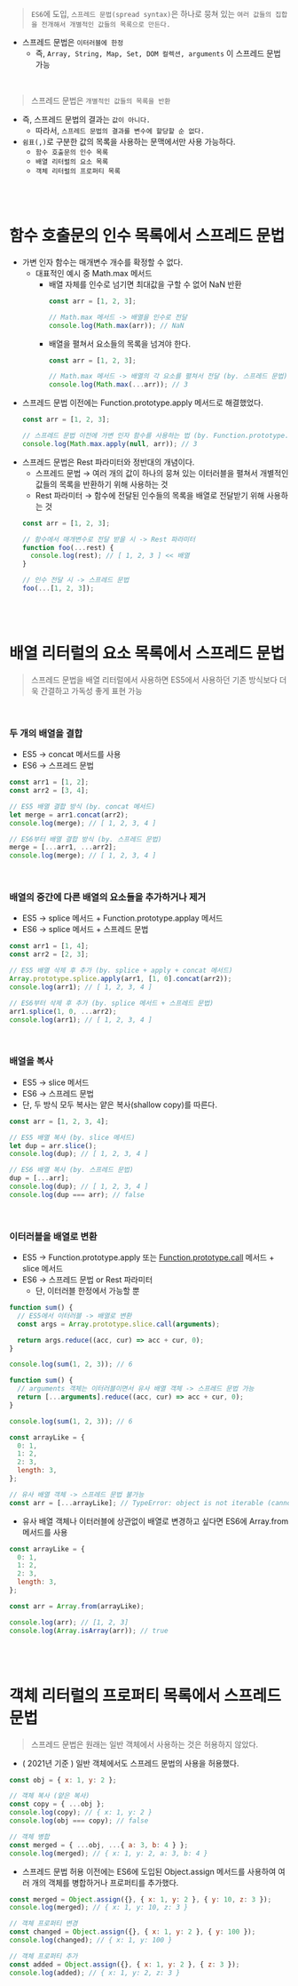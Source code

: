 > `ES6`에 도입, `스프레드 문법(spread syntax)`은 하나로 뭉쳐 있는 `여러 값들의 집합을 전개해서 개별적인 값들의 목록으로 만든다.`

- 스프레드 문법은 `이터러블에 한정`
  - 즉, `Array, String, Map, Set, DOM 컬렉션, arguments` 이 스프레드 문법 가능

<br />

> 스프레드 문법은 `개별적인 값들의 목록을 반환`

- 즉, 스프레드 문법의 결과는 `값이 아니다.`
  - 따라서, `스프레드 문법의 결과를 변수에 할당할 순 없다.`
- `쉼표(,)`로 구분한 값의 목록을 사용하는 문맥에서만 사용 가능하다.
  - `함수 호출문의 인수 목록`
  - `배열 리터럴의 요소 목록`
  - `객체 리터럴의 프로퍼티 목록`

<br />
<br />

# 함수 호출문의 인수 목록에서 스프레드 문법

- 가변 인자 함수는 매개변수 개수를 확정할 수 없다.
  - 대표적인 예시 중 Math.max 메서드
    - 배열 자체를 인수로 넘기면 최대값을 구할 수 없어 NaN 반환
      ```jsx
      const arr = [1, 2, 3];

      // Math.max 메서드 -> 배열을 인수로 전달
      console.log(Math.max(arr)); // NaN
      ```
    - 배열을 펼쳐서 요소들의 목록을 넘겨야 한다.
      ```jsx
      const arr = [1, 2, 3];

      // Math.max 메서드 -> 배열의 각 요소를 펼쳐서 전달 (by. 스프레드 문법)
      console.log(Math.max(...arr)); // 3
      ```
- 스프레드 문법 이전에는 Function.prototype.apply 메서드로 해결했었다.
  ```jsx
  const arr = [1, 2, 3];

  // 스프레드 문법 이전에 가변 인자 함수를 사용하는 법 (by. Function.prototype.apply 메서드)
  console.log(Math.max.apply(null, arr)); // 3
  ```
- 스프레드 문법은 Rest 파라미터와 정반대의 개념이다.
  - 스프레드 문법 → 여러 개의 값이 하나의 뭉쳐 있는 이터러블을 펼쳐서 개별적인 값들의 목록을 반환하기 위해 사용하는 것
  - Rest 파라미터 → 함수에 전달된 인수들의 목록을 배열로 전달받기 위해 사용하는 것
  ```jsx
  const arr = [1, 2, 3];

  // 함수에서 매개변수로 전달 받을 시 -> Rest 파라미터
  function foo(...rest) {
    console.log(rest); // [ 1, 2, 3 ] << 배열
  }

  // 인수 전달 시 -> 스프레드 문법
  foo(...[1, 2, 3]);
  ```

<br />
<br />

# 배열 리터럴의 요소 목록에서 스프레드 문법

> 스프레드 문법을 배열 리터럴에서 사용하면 ES5에서 사용하던 기존 방식보다 더욱 간결하고 가독성 좋게 표현 가능

<br />

### 두 개의 배열을 결합

- ES5 → concat 메서드를 사용
- ES6 → 스프레드 문법

```jsx
const arr1 = [1, 2];
const arr2 = [3, 4];

// ES5 배열 결합 방식 (by. concat 메서드)
let merge = arr1.concat(arr2);
console.log(merge); // [ 1, 2, 3, 4 ]

// ES6부터 배열 결합 방식 (by. 스프레드 문법)
merge = [...arr1, ...arr2];
console.log(merge); // [ 1, 2, 3, 4 ]
```

<br />

### 배열의 중간에 다른 배열의 요소들을 추가하거나 제거

- ES5 → splice 메서드 + Function.prototype.applay 메서드
- ES6 → splice 메서드 + 스프레드 문법

```jsx
const arr1 = [1, 4];
const arr2 = [2, 3];

// ES5 배열 삭제 후 추가 (by. splice + apply + concat 메서드)
Array.prototype.splice.apply(arr1, [1, 0].concat(arr2));
console.log(arr1); // [ 1, 2, 3, 4 ]

// ES6부터 삭제 후 추가 (by. splice 메서드 + 스프레드 문법)
arr1.splice(1, 0, ...arr2);
console.log(arr1); // [ 1, 2, 3, 4 ]
```

<br />

### 배열을 복사

- ES5 → slice 메서드
- ES6 → 스프레드 문법
- 단, 두 방식 모두 복사는 얕은 복사(shallow copy)를 따른다.

```jsx
const arr = [1, 2, 3, 4];

// ES5 배열 복사 (by. slice 메서드)
let dup = arr.slice();
console.log(dup); // [ 1, 2, 3, 4 ]

// ES6 배열 복사 (by. 스프레드 문법)
dup = [...arr];
console.log(dup); // [ 1, 2, 3, 4 ]
console.log(dup === arr); // false
```

<br />

### 이터러블을 배열로 변환

- ES5 → Function.prototype.apply 또는 [Function.prototype.call](http://Function.prototype.call) 메서드 + slice 메서드
- ES6 → 스프레드 문법 or Rest 파라미터
  - 단, 이터러블 한정에서 가능할 뿐

```jsx
function sum() {
  // ES5에서 이터러블 -> 배열로 변환
  const args = Array.prototype.slice.call(arguments);

  return args.reduce((acc, cur) => acc + cur, 0);
}

console.log(sum(1, 2, 3)); // 6
```

```jsx
function sum() {
  // arguments 객체는 이터러블이면서 유사 배열 객체 -> 스프레드 문법 가능
  return [...arguments].reduce((acc, cur) => acc + cur, 0);
}

console.log(sum(1, 2, 3)); // 6
```

```jsx
const arrayLike = {
  0: 1,
  1: 2,
  2: 3,
  length: 3,
};

// 유사 배열 객체 -> 스프레드 문법 불가능
const arr = [...arrayLike]; // TypeError: object is not iterable (cannot read property Symbol(Symbol.iterator))
```

- 유사 배열 객체나 이터러블에 상관없이 배열로 변경하고 싶다면 ES6에 Array.from 메서드를 사용

```jsx
const arrayLike = {
  0: 1,
  1: 2,
  2: 3,
  length: 3,
};

const arr = Array.from(arrayLike);

console.log(arr); // [1, 2, 3]
console.log(Array.isArray(arr)); // true
```

<br />
<br />

# 객체 리터럴의 프로퍼티 목록에서 스프레드 문법

> 스프레드 문법은 원래는 일반 객체에서 사용하는 것은 허용하지 않았다.

- ( 2021년 기준 ) 일반 객체에서도 스프레드 문법의 사용을 허용했다.

```jsx
const obj = { x: 1, y: 2 };

// 객체 복사 (얕은 복사)
const copy = { ...obj };
console.log(copy); // { x: 1, y: 2 }
console.log(obj === copy); // false

// 객체 병합
const merged = { ...obj, ...{ a: 3, b: 4 } };
console.log(merged); // { x: 1, y: 2, a: 3, b: 4 }
```

- 스프레드 문법 허용 이전에는 ES6에 도입된 Object.assign 메서드를 사용하여 여러 개의 객체를 병합하거나 프로퍼티를 추가했다.

```jsx
const merged = Object.assign({}, { x: 1, y: 2 }, { y: 10, z: 3 });
console.log(merged); // { x: 1, y: 10, z: 3 }

// 객체 프로퍼티 변경
const changed = Object.assign({}, { x: 1, y: 2 }, { y: 100 });
console.log(changed); // { x: 1, y: 100 }

// 객체 프로퍼티 추가
const added = Object.assign({}, { x: 1, y: 2 }, { z: 3 });
console.log(added); // { x: 1, y: 2, z: 3 }
```
